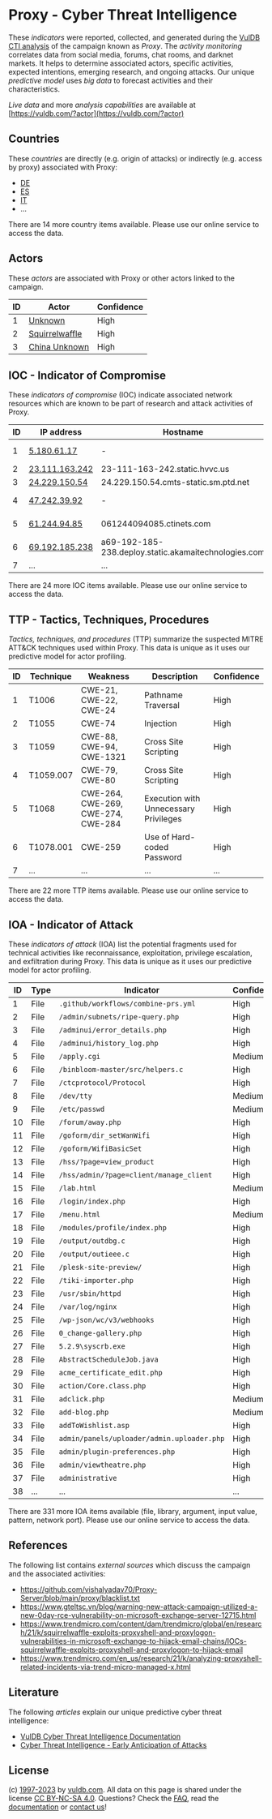 # Proxy - Cyber Threat Intelligence

These _indicators_ were reported, collected, and generated during the [VulDB CTI analysis](https://vuldb.com/?kb.cti) of the campaign known as _Proxy_. The _activity monitoring_ correlates data from social media, forums, chat rooms, and darknet markets. It helps to determine associated actors, specific activities, expected intentions, emerging research, and ongoing attacks. Our unique _predictive model_ uses _big data_ to forecast activities and their characteristics.

_Live data_ and more _analysis capabilities_ are available at [https://vuldb.com/?actor](https://vuldb.com/?actor)

## Countries

These _countries_ are directly (e.g. origin of attacks) or indirectly (e.g. access by proxy) associated with Proxy:

* [DE](https://vuldb.com/?country.de)
* [ES](https://vuldb.com/?country.es)
* [IT](https://vuldb.com/?country.it)
* ...

There are 14 more country items available. Please use our online service to access the data.

## Actors

These _actors_ are associated with Proxy or other actors linked to the campaign.

ID | Actor | Confidence
-- | ----- | ----------
1 | [Unknown](https://vuldb.com/?actor.unknown) | High
2 | [Squirrelwaffle](https://vuldb.com/?actor.squirrelwaffle) | High
3 | [China Unknown](https://vuldb.com/?actor.china_unknown) | High

## IOC - Indicator of Compromise

These _indicators of compromise_ (IOC) indicate associated network resources which are known to be part of research and attack activities of Proxy.

ID | IP address | Hostname | Actor | Confidence
-- | ---------- | -------- | ----- | ----------
1 | [5.180.61.17](https://vuldb.com/?ip.5.180.61.17) | - | [China Unknown](https://vuldb.com/?actor.china_unknown) | High
2 | [23.111.163.242](https://vuldb.com/?ip.23.111.163.242) | 23-111-163-242.static.hvvc.us | [Squirrelwaffle](https://vuldb.com/?actor.squirrelwaffle) | High
3 | [24.229.150.54](https://vuldb.com/?ip.24.229.150.54) | 24.229.150.54.cmts-static.sm.ptd.net | [Squirrelwaffle](https://vuldb.com/?actor.squirrelwaffle) | High
4 | [47.242.39.92](https://vuldb.com/?ip.47.242.39.92) | - | [China Unknown](https://vuldb.com/?actor.china_unknown) | High
5 | [61.244.94.85](https://vuldb.com/?ip.61.244.94.85) | 061244094085.ctinets.com | [China Unknown](https://vuldb.com/?actor.china_unknown) | High
6 | [69.192.185.238](https://vuldb.com/?ip.69.192.185.238) | a69-192-185-238.deploy.static.akamaitechnologies.com | [Squirrelwaffle](https://vuldb.com/?actor.squirrelwaffle) | High
7 | ... | ... | ... | ...

There are 24 more IOC items available. Please use our online service to access the data.

## TTP - Tactics, Techniques, Procedures

_Tactics, techniques, and procedures_ (TTP) summarize the suspected MITRE ATT&CK techniques used within Proxy. This data is unique as it uses our predictive model for actor profiling.

ID | Technique | Weakness | Description | Confidence
-- | --------- | -------- | ----------- | ----------
1 | T1006 | CWE-21, CWE-22, CWE-24 | Pathname Traversal | High
2 | T1055 | CWE-74 | Injection | High
3 | T1059 | CWE-88, CWE-94, CWE-1321 | Cross Site Scripting | High
4 | T1059.007 | CWE-79, CWE-80 | Cross Site Scripting | High
5 | T1068 | CWE-264, CWE-269, CWE-274, CWE-284 | Execution with Unnecessary Privileges | High
6 | T1078.001 | CWE-259 | Use of Hard-coded Password | High
7 | ... | ... | ... | ...

There are 22 more TTP items available. Please use our online service to access the data.

## IOA - Indicator of Attack

These _indicators of attack_ (IOA) list the potential fragments used for technical activities like reconnaissance, exploitation, privilege escalation, and exfiltration during Proxy. This data is unique as it uses our predictive model for actor profiling.

ID | Type | Indicator | Confidence
-- | ---- | --------- | ----------
1 | File | `.github/workflows/combine-prs.yml` | High
2 | File | `/admin/subnets/ripe-query.php` | High
3 | File | `/adminui/error_details.php` | High
4 | File | `/adminui/history_log.php` | High
5 | File | `/apply.cgi` | Medium
6 | File | `/binbloom-master/src/helpers.c` | High
7 | File | `/ctcprotocol/Protocol` | High
8 | File | `/dev/tty` | Medium
9 | File | `/etc/passwd` | Medium
10 | File | `/forum/away.php` | High
11 | File | `/goform/dir_setWanWifi` | High
12 | File | `/goform/WifiBasicSet` | High
13 | File | `/hss/?page=view_product` | High
14 | File | `/hss/admin/?page=client/manage_client` | High
15 | File | `/lab.html` | Medium
16 | File | `/login/index.php` | High
17 | File | `/menu.html` | Medium
18 | File | `/modules/profile/index.php` | High
19 | File | `/output/outdbg.c` | High
20 | File | `/output/outieee.c` | High
21 | File | `/plesk-site-preview/` | High
22 | File | `/tiki-importer.php` | High
23 | File | `/usr/sbin/httpd` | High
24 | File | `/var/log/nginx` | High
25 | File | `/wp-json/wc/v3/webhooks` | High
26 | File | `0_change-gallery.php` | High
27 | File | `5.2.9\syscrb.exe` | High
28 | File | `AbstractScheduleJob.java` | High
29 | File | `acme_certificate_edit.php` | High
30 | File | `action/Core.class.php` | High
31 | File | `adclick.php` | Medium
32 | File | `add-blog.php` | Medium
33 | File | `addToWishlist.asp` | High
34 | File | `admin/panels/uploader/admin.uploader.php` | High
35 | File | `admin/plugin-preferences.php` | High
36 | File | `admin/viewtheatre.php` | High
37 | File | `administrative` | High
38 | ... | ... | ...

There are 331 more IOA items available (file, library, argument, input value, pattern, network port). Please use our online service to access the data.

## References

The following list contains _external sources_ which discuss the campaign and the associated activities:

* https://github.com/vishalyadav70/Proxy-Server/blob/main/proxy/blacklist.txt
* https://www.gteltsc.vn/blog/warning-new-attack-campaign-utilized-a-new-0day-rce-vulnerability-on-microsoft-exchange-server-12715.html
* https://www.trendmicro.com/content/dam/trendmicro/global/en/research/21/k/squirrelwaffle-exploits-proxyshell-and-proxylogon-vulnerabilities-in-microsoft-exchange-to-hijack-email-chains/IOCs-squirrelwaffle-exploits-proxyshell-and-proxylogon-to-hijack-email
* https://www.trendmicro.com/en_us/research/21/k/analyzing-proxyshell-related-incidents-via-trend-micro-managed-x.html

## Literature

The following _articles_ explain our unique predictive cyber threat intelligence:

* [VulDB Cyber Threat Intelligence Documentation](https://vuldb.com/?kb.cti)
* [Cyber Threat Intelligence - Early Anticipation of Attacks](https://www.scip.ch/en/?labs.20201022)

## License

(c) [1997-2023](https://vuldb.com/?kb.changelog) by [vuldb.com](https://vuldb.com/?kb.about). All data on this page is shared under the license [CC BY-NC-SA 4.0](https://creativecommons.org/licenses/by-nc-sa/4.0/). Questions? Check the [FAQ](https://vuldb.com/?kb.faq), read the [documentation](https://vuldb.com/?kb) or [contact us](https://vuldb.com/?contact)!
